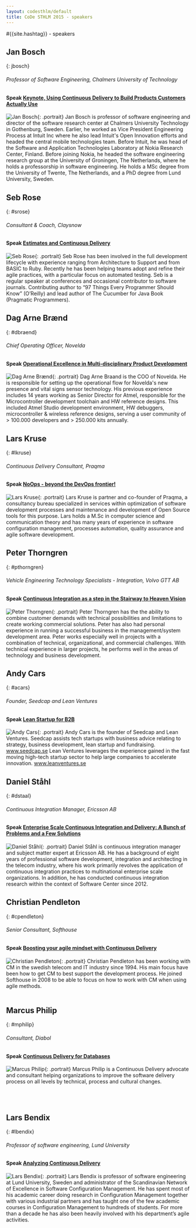 ```yaml
---
layout: codesthlm/default
title: CoDe STHLM 2015 - speakers
---
```

#{{site.hashtag}} - speakers

## Jan Bosch
{: jbosch}

###### Professor of Software Engineering, Chalmers University of Technology

#### Speak [Keynote, Using Continuous Delivery to Build Products Customers Actually Use](/sthlm15/program#usingcd)

![Jan Bosch](/images/speakers/jbosch.jpg){: .portrait} Jan Bosch is professor of software engineering and director of the software research center at Chalmers University Technology in Gothenburg, Sweden. Earlier, he worked as Vice President Engineering Process at Intuit Inc where he also lead Intuit's Open Innovation efforts and headed the central mobile technologies team. Before Intuit, he was head of the Software and Application Technologies Laboratory at Nokia Research Center, Finland. Before joining Nokia, he headed the software engineering research group at the University of Groningen, The Netherlands, where he holds a professorship in software engineering. He holds a MSc degree from the University of Twente, The Netherlands, and a PhD degree from Lund University, Sweden.

## Seb Rose
{: #srose}

###### Consultant & Coach, Claysnow

#### Speak [Estimates and Continuous Delivery](/sthlm15/program#estimates)

![Seb Rose](/images/speakers/srose.jpg){: .portrait} Seb Rose has been involved in the full development lifecycle with experience ranging from Architecture to Support and from BASIC to Ruby. Recently he has been helping teams adopt and refine their agile practices, with a particular focus on automated testing. Seb is a regular speaker at conferences and occasional contributor to software journals. Contributing author to “97 Things Every Programmer Should Know” (O’Reilly) and lead author of The Cucumber for Java Book (Pragmatic Programmers).

## Dag Arne Brænd
{: #dbraend}

###### Chief Operating Officer, Novelda

#### Speak [Operational Excellence in Multi-disciplinary Product Development](/sthlm15/program#excellence)

![Dag Arne Brænd](/sthlm15/images/speakers/dbraend.jpg){: .portrait} Dag Arne Braand is the COO of Novelda. He is responsible for setting up the operational flow for Novelda's new presence and vital signs sensor technology. His previous experience includes 14 years working as Senior Director for Atmel, responsible for the Microcontroller development toolchain and HW reference designs. This included Atmel Studio development environment, HW debuggers, microcontroller & wireless reference designs, serving a user community of > 100.000 developers and > 250.000 kits annually.

## Lars Kruse
{: #lkruse}

###### Continuous Delivery Consultant, Praqma

#### Speak [NoOps - beyond the DevOps frontier!](/sthlm15/program#noops)

![Lars Kruse](/sthlm15/images/speakers/lkruse.jpg){: .portrait} Lars Kruse is partner and co-founder of Praqma, a consultancy bureau specialized in services within optimization of software development processes and maintenance and development of Open Source tools for this purpose. Lars holds a M.Sc in computer science and communication theory and has many years of experience in software configuration management, processes automation, quality assurance and agile software development.

## Peter Thorngren
{: #pthorngren}

###### Vehicle Engineering Technology Specialists - Integration, Volvo GTT AB

#### Speak [Continuous Integration as a step in the Stairway to Heaven Vision](/sthlm15/program#stairway)

![Peter Thorngren](/sthlm15/images/speakers/pthorngren.jpg){: .portrait} Peter Thorngren has the the ability to combine customer demands with technical possibilities and limitations to create working commercial solutions. Peter has also had personal experience in running a successful business in the management/system development area. Peter works especially well in projects with a combination of technical, organizational, and commercial challenges. With technical experience in larger projects, he performs well in the areas of technology and business development.

## Andy Cars
{: #acars}

###### Founder, Seedcap and Lean Ventures

#### Speak [Lean Startup for B2B](/sthlm15/program#lean)

![Andy Cars](/sthlm15/images/speakers/acars.jpg){: .portrait} Andy Cars is the founder of Seedcap and Lean Ventures. Seedcap assists tech startups with business advice relating to strategy, business development, lean startup and fundraising. www.seedcap.se Lean Ventures leverages the experience gained in the fast moving high-tech startup sector to help large companies to accelerate innovation. www.leanventures.se

## Daniel Ståhl
{: #dstaal}

###### Continuous Integration Manager, Ericsson AB

#### Speak [Enterprise Scale Continuous Integration and Delivery: A Bunch of Problems and a Few Solutions](/sthlm15/program#problems)

![Daniel Ståhl](/sthlm15/images/speakers/dstahl.jpg){: .portrait} Daniel Ståhl is continuous integration manager and subject matter expert at Ericsson AB. He has a background of eight years of professional software development, integration and architecting in the telecom industry, where his work primarily revolves the application of continuous integration practices to multinational enterprise scale organizations. In addition, he has conducted continuous integration research within the context of Software Center since 2012.

## Christian Pendleton
{: #cpendleton}

###### Senior Consultant, Softhouse

#### Speak [Boosting your agile mindset with Continuous Delivery](/sthlm15/program#boosting)

![Christian Pendleton](/sthlm15/images/speakers/cpendleton.jpg){: .portrait} Christian Pendleton has been working with CM in the swedish telecom and IT industry since 1994. His main focus have been how to get CM to best support the development process. He joined Softhouse in 2008 to be able to focus on how to work with CM when using agile methods.<br/>&nbsp;

## Marcus Philip
{: #mphilip}

###### Consultant, Diabol

#### Speak [Continuous Delivery for Databases](/sthlm15/program#databases)

![Marcus Philip](/sthlm15/images/speakers/mphilip.jpg){: .portrait} Marcus Philip is a Continuous Delivery advocate and consultant helping organizations to improve the software delivery process on all levels by technical, process and cultural changes.

<br/>&nbsp;

## Lars Bendix
{: #lbendix}

###### Professor of software engineering, Lund University

#### Speak [Analyzing Continuous Delivery](/sthlm15/program/#analyzing)

![Lars Bendix](/sthlm15/images/speakers/lbendix.jpg){: .portrait} Lars Bendix is professor of software engineering at Lund University, Sweden and administrator of the Scandinavian Network of Excellence in Software Configuration Management. He has spent most of his academic career doing research in Configuration Management together with various industrial partners and has taught one of the few academic courses in Configuration Management to hundreds of students. For more than a decade he has also been heavily involved with his department’s agile activities.
